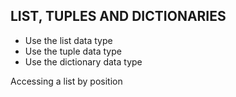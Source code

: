 ## LIST, TUPLES AND DICTIONARIES
- Use the list data type
- Use the tuple data type
- Use the dictionary data type

Accessing a list by position